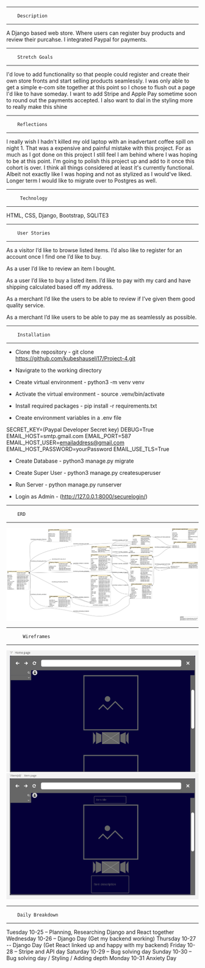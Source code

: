 ----------------------------
        Description
----------------------------

A Django based web store. Where users can register buy products and review their purcahse. I integrated Paypal for payments. 

----------------------------
        Stretch Goals
----------------------------

I'd love to add functionality so that people could register and create their own store fronts and start selling products seamlessly. 
I was only able to get a simple e-com site together at this point so I chose to flush out a page I'd like to have someday. 
I want to add Stripe and Apple Pay sometime soon to round out the payments accepted. 
I also want to dial in the styling more to really make this shine

----------------------------
        Reflections
----------------------------

I really wish I hadn't killed my old laptop with an inadvertant coffee spill on night 1. That was a expensive and painful mistake with this project.
For as much as I got done on this project I still feel I am behind where I was hoping to be at this point. I'm going to polish this project up and add 
to it once this cohort is over. I think all things considered at least it's currently functional. Albeit not exactly like I was hoping and not as stylized 
as I would've liked. Longer term I would like to migrate over to Postgres as well.

----------------------------
         Technology
----------------------------

HTML, CSS, Django, Bootstrap, SQLITE3

----------------------------
        User Stories 
----------------------------

As a visitor I’d like to browse listed items. I’d also like to register for an account once I find one I’d like to buy.

As a user I’d like to review an item I bought.

As a user I’d like to buy a listed item. I’d like to pay with my card and have shipping calculated based off my address.

As a merchant I’d like the users to be able to review if I’ve given them good quality service.

As a merchant I’d like users to be able to pay me as seamlessly as possible.


------------------------------
        Installation
------------------------------

- Clone the repository - git clone https://github.com/kubeshauseli17/Project-4.git

- Navigrate to the working directory

- Create virtual environment - python3 -m venv venv

- Activate the virtual environment - source .venv/bin/activate

- Install required packages - pip install -r requirements.txt

- Create environment variables in a .env file

SECRET_KEY=(Paypal Developer Secret key)
DEBUG=True
EMAIL_HOST=smtp.gmail.com
EMAIL_PORT=587
EMAIL_HOST_USER=emailaddress@gmail.com
EMAIL_HOST_PASSWORD=yourPassword
EMAIL_USE_TLS=True

- Create Database - python3 manage.py migrate

- Create Super User - python3 manage.py createsuperuser

- Run Server - python manage.py runserver

- Login as Admin - (http://127.0.0.1:8000/securelogin/)

-------------------
        ERD
-------------------

![](https://github.com/kubeshauseli17/Project-4/blob/master/ERD.png)

------------------------------
          Wireframes
------------------------------

![](https://github.com/kubeshauseli17/Project-4/blob/master/p4%20homepage.png)
![](https://github.com/kubeshauseli17/Project-4/blob/master/p4%20item%20page.png)

------------------------------
        Daily Breakdown
------------------------------
Tuesday 10-25 – Planning, Researching Django and React together
Wednesday 10-26 – Django Day (Get my backend working)
Thursday 10-27 --  Django Day (Get React linked up and happy with my backend)
Friday 10-28 – Stripe and API day
Saturday 10-29 – Bug solving day
Sunday 10-30 – Bug solving day / Styling / Adding depth
Monday 10-31 Anxiety Day   